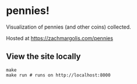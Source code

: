 # pennies!

Visualization of pennies (and other coins) collected.

Hosted at https://zachmargolis.com/pennies

## View the site locally

```
make
make run # runs on http://localhost:8000
```
